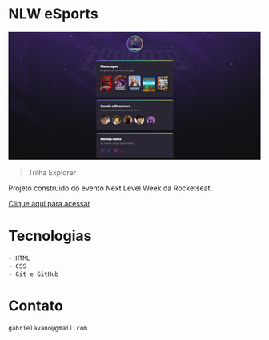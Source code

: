 # NLW eSports

![preview](/.github/preview.png)

> Trilha Explorer

Projeto construido do evento Next Level Week da Rocketseat.

[Clique aqui para acessar](https://gabsv.github.io/NLW)

# Tecnologias
    - HTML
    - CSS
    - Git e GitHub

# Contato
    gabrielavano@gmail.com